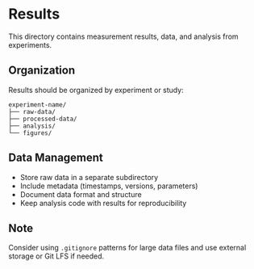 # Results

This directory contains measurement results, data, and analysis from experiments.

## Organization

Results should be organized by experiment or study:

```
experiment-name/
├── raw-data/
├── processed-data/
├── analysis/
└── figures/
```

## Data Management

- Store raw data in a separate subdirectory
- Include metadata (timestamps, versions, parameters)
- Document data format and structure
- Keep analysis code with results for reproducibility

## Note

Consider using `.gitignore` patterns for large data files and use external storage or Git LFS if needed.
